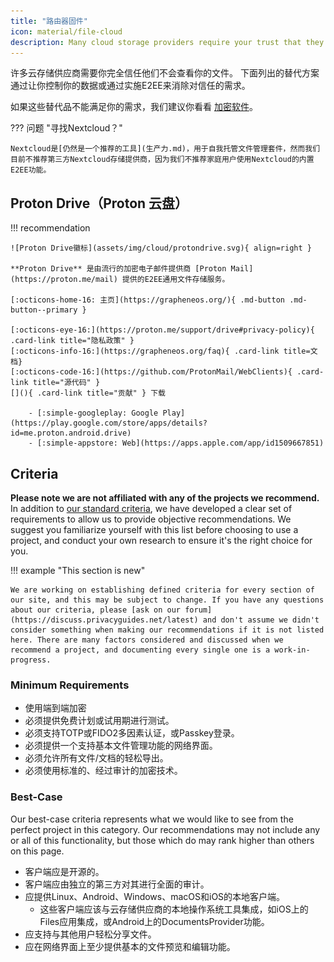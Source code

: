 ```yaml
---
title: "路由器固件"
icon: material/file-cloud
description: Many cloud storage providers require your trust that they will not look at your files. These are private alternatives!
---
```


许多云存储供应商需要你完全信任他们不会查看你的文件。 下面列出的替代方案通过让你控制你的数据或通过实施E2EE来消除对信任的需求。

如果这些替代品不能满足你的需求，我们建议你看看 [加密软件](encryption.md)。

??? 问题 "寻找Nextcloud？"

    Nextcloud是[仍然是一个推荐的工具](生产力.md)，用于自我托管文件管理套件，然而我们目前不推荐第三方Nextcloud存储提供商，因为我们不推荐家庭用户使用Nextcloud的内置E2EE功能。

## Proton Drive（Proton 云盘）

!!! recommendation

    ![Proton Drive徽标](assets/img/cloud/protondrive.svg){ align=right }
    
    **Proton Drive** 是由流行的加密电子邮件提供商 [Proton Mail](https://proton.me/mail) 提供的E2EE通用文件存储服务。
    
    [:octicons-home-16: 主页](https://grapheneos.org/){ .md-button .md-button--primary }
    
    [:octicons-eye-16:](https://proton.me/support/drive#privacy-policy){ .card-link title="隐私政策" }
    [:octicons-info-16:](https://grapheneos.org/faq){ .card-link title=文档}
    [:octicons-code-16:](https://github.com/ProtonMail/WebClients){ .card-link title="源代码" }
    [](){ .card-link title="贡献" } 下载
    
        - [:simple-googleplay: Google Play](https://play.google.com/store/apps/details?id=me.proton.android.drive)
        - [:simple-appstore: Web](https://apps.apple.com/app/id1509667851)


## Criteria

**Please note we are not affiliated with any of the projects we recommend.** In addition to [our standard criteria](about/criteria.md), we have developed a clear set of requirements to allow us to provide objective recommendations. We suggest you familiarize yourself with this list before choosing to use a project, and conduct your own research to ensure it's the right choice for you.

!!! example "This section is new"

    We are working on establishing defined criteria for every section of our site, and this may be subject to change. If you have any questions about our criteria, please [ask on our forum](https://discuss.privacyguides.net/latest) and don't assume we didn't consider something when making our recommendations if it is not listed here. There are many factors considered and discussed when we recommend a project, and documenting every single one is a work-in-progress.

### Minimum Requirements

- 使用端到端加密
- 必须提供免费计划或试用期进行测试。
- 必须支持TOTP或FIDO2多因素认证，或Passkey登录。
- 必须提供一个支持基本文件管理功能的网络界面。
- 必须允许所有文件/文档的轻松导出。
- 必须使用标准的、经过审计的加密技术。

### Best-Case

Our best-case criteria represents what we would like to see from the perfect project in this category. Our recommendations may not include any or all of this functionality, but those which do may rank higher than others on this page.

- 客户端应是开源的。
- 客户端应由独立的第三方对其进行全面的审计。
- 应提供Linux、Android、Windows、macOS和iOS的本地客户端。
    - 这些客户端应该与云存储供应商的本地操作系统工具集成，如iOS上的Files应用集成，或Android上的DocumentsProvider功能。
- 应支持与其他用户轻松分享文件。
- 应在网络界面上至少提供基本的文件预览和编辑功能。
